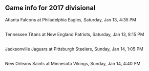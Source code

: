 ## Game info for 2017 divisional
Atlanta Falcons at Philadelphia Eagles, Saturday, Jan 13, 4:35 PM

<br/>Tennessee Titans at New England Patriots, Saturday, Jan 13, 8:15 PM

<br/>Jacksonville Jaguars at Pittsburgh Steelers, Sunday, Jan 14, 1:05 PM

<br/>New Orleans Saints at Minnesota Vikings, Sunday, Jan 14, 4:40 PM

